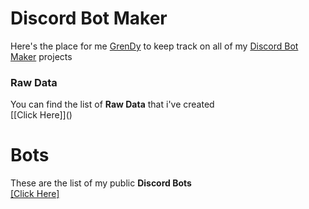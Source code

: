 # Discord Bot Maker
Here's the place for me [GrenDy](https://github.com/Gr3nDy) to keep track on all of my [Discord Bot Maker](https://store.steampowered.com/app/682130/Discord_Bot_Maker/) projects

 <h3> Raw Data </h3>
You can find the list of <b>Raw Data</b> that i've created <br> 
[[Click Here]]()

# Bots
These are the list of my public <b>Discord Bots</b> <br>
[[Click Here]]()
